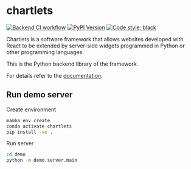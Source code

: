 # chartlets 

[![Backend CI workflow](https://github.com/bcdev/chartlets/actions/workflows/backend-ci.yml/badge.svg)](https://github.com/bcdev/chartlets/actions/workflows/backend-ci.yml)
[![PyPI Version](https://img.shields.io/pypi/v/chartlets)](https://pypi.org/project/chartlets/)
[![Code style: black](https://img.shields.io/badge/code%20style-black-000000.svg)](https://github.com/psf/black)

Chartlets is a software framework that allows websites developed with
React to be extended by server-side widgets programmed in Python or other
programming languages. 

This is the Python backend library of the framework.

For details refer to the [documentation](https://bcdev.github.io/chartlets/).

## Run demo server

Create environment

``` bash
mamba env create
conda activate chartlets
pip install -ve . 
```

Run server

``` bash
cd demo
python -m demo.server.main 
```
